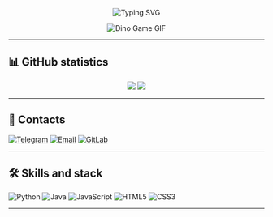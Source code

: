 <!-- Анимированная заставка (ч/б) -->
<p align="center">
  <img src="https://readme-typing-svg.herokuapp.com?font=Fira+Code&weight=700&size=28&pause=1000&color=FFFFFF&center=true&vCenter=true&width=800&lines=My+name+is+Wingelshteyn;Welcome+to+my+GitHub+%F0%9F%91%8B" alt="Typing SVG" />
</p>

<!-- Ч/б gif -->
<p align="center">
  <img src="https://user-images.githubusercontent.com/74038190/212284136-03988914-d899-44b4-b1d9-4eeccf656e44.gif" alt="Dino Game GIF" />
</p>

---

## 📊 GitHub statistics

<p align="center">
  <img src="https://github-readme-stats.vercel.app/api?username=wingelshteyn&show_icons=true&theme=graywhite&count_private=true&hide_title=true" />
  <img src="https://streak-stats.demolab.com?user=wingelshteyn&theme=graywhite&hide_border=true" />
</p>

---

## 🔗 Contacts

[![Telegram](https://img.shields.io/badge/Telegram-000000?style=for-the-badge&logo=telegram&logoColor=white)](https://t.me/wingelshteyn)
[![Email](https://img.shields.io/badge/Email-000000?style=for-the-badge&logo=gmail&logoColor=white)](mailto:wingelshteyn@gmail.com)
[![GitLab](https://img.shields.io/badge/GitLab-000000?style=for-the-badge&logo=gitlab&logoColor=white)](https://gitlab.com/wingelshteyn)

---

## 🛠️ Skills and stack

![Python](https://img.shields.io/badge/Python-000000?style=for-the-badge&logo=python&logoColor=white)
![Java](https://img.shields.io/badge/Java-000000?style=for-the-badge&logo=java&logoColor=white)
![JavaScript](https://img.shields.io/badge/JavaScript-000000?style=for-the-badge&logo=javascript&logoColor=white)
![HTML5](https://img.shields.io/badge/HTML5-000000?style=for-the-badge&logo=html5&logoColor=white)
![CSS3](https://img.shields.io/badge/CSS3-000000?style=for-the-badge&logo=css3&logoColor=white)

---

